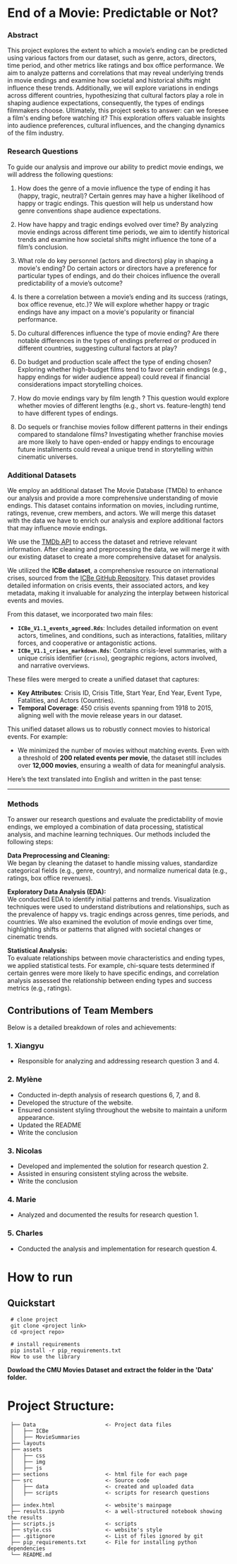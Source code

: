 # **End of a Movie: Predictable or Not?**  

### Abstract

This project explores the extent to which a movie’s ending can be predicted using various factors from our dataset, such as genre, actors, directors, time period, and other metrics like ratings and box office performance. We aim to analyze patterns and correlations that may reveal underlying trends in movie endings and examine how societal and historical shifts might influence these trends. Additionally, we will explore variations in endings across different countries, hypothesizing that cultural factors play a role in shaping audience expectations, consequently, the types of endings filmmakers choose. Ultimately, this project seeks to answer: can we foresee a film's ending before watching it? This exploration offers valuable insights into audience preferences, cultural influences, and the changing dynamics of the film industry.

### Research Questions

To guide our analysis and improve our ability to predict movie endings, we will address the following questions:
     
1. How does the genre of a movie influence the type of ending it has (happy, tragic, neutral)?
Certain genres may have a higher likelihood of happy or tragic endings. This question will help us understand how genre conventions shape audience expectations.
       
2. How have happy and tragic endings evolved over time?
By analyzing movie endings across different time periods, we aim to identify historical trends and examine how societal shifts might influence the tone of a film’s conclusion.
       
3. What role do key personnel (actors and directors) play in shaping a movie's ending?
Do certain actors or directors have a preference for particular types of endings, and do their choices influence the overall predictability of a movie’s outcome?
       
4. Is there a correlation between a movie’s ending and its success (ratings, box office revenue, etc.)?
We will explore whether happy or tragic endings have any impact on a movie's popularity or financial performance.
     
5. Do cultural differences influence the type of movie ending? Are there notable differences in the types of endings preferred or produced in different countries, suggesting cultural factors at play?
    
6. Do budget and production scale affect the type of ending chosen?
Exploring whether high-budget films tend to favor certain endings (e.g., happy endings for wider audience appeal) could reveal if financial considerations impact storytelling choices.

7. How do movie endings vary by film length ?
This question would explore whether movies of different lengths (e.g., short vs. feature-length) tend to have different types of endings.

8. Do sequels or franchise movies follow different patterns in their endings compared to standalone films?
Investigating whether franchise movies are more likely to have open-ended or happy endings to encourage future installments could reveal a unique trend in storytelling within cinematic universes.
       


### Additional Datasets 

We employ an additional dataset The Movie Database (TMDb) to enhance our analysis and provide a more comprehensive understanding of movie endings. This dataset contains information on movies, including runtime, ratings, revenue, crew members, and actors. We will merge this dataset with the data we have to enrich our analysis and explore additional factors that may influence movie endings.

We use the [TMDb API](https://developer.themoviedb.org/docs/getting-started) to access the dataset and retrieve relevant information. After cleaning and preprocessing the data, we will merge it with our existing dataset to create a more comprehensive dataset for analysis.

We utilized the **ICBe dataset**, a comprehensive resource on international crises, sourced from the [ICBe GitHub Repository](https://github.com/CenterForPeaceAndSecurityStudies/ICBEdataset). This dataset provides detailed information on crisis events, their associated actors, and key metadata, making it invaluable for analyzing the interplay between historical events and movies.

From this dataset, we incorporated two main files:
- **`ICBe_V1.1_events_agreed.Rds`**: Includes detailed information on event actors, timelines, and conditions, such as interactions, fatalities, military forces, and cooperative or antagonistic actions.
- **`ICBe_V1.1_crises_markdown.Rds`**: Contains crisis-level summaries, with a unique crisis identifier (`crisno`), geographic regions, actors involved, and narrative overviews.

These files were merged to create a unified dataset that captures:
- **Key Attributes**: Crisis ID, Crisis Title, Start Year, End Year, Event Type, Fatalities, and Actors (Countries).
- **Temporal Coverage**: 450 crisis events spanning from 1918 to 2015, aligning well with the movie release years in our dataset.

This unified dataset allows us to robustly connect movies to historical events. For example:
- We minimized the number of movies without matching events. Even with a threshold of **200 related events per movie**, the dataset still includes over **12,000 movies**, ensuring a wealth of data for meaningful analysis.



<!-- If you plan to use additional datasets, list them here, along with your approach to acquiring, managing, processing, and enriching them. Demonstrate that you have reviewed the relevant documentation and examples, and have a realistic expectation of what the data entails (considering factors like size and format). -->

Here’s the text translated into English and written in the past tense:  

---

### **Methods**

To answer our research questions and evaluate the predictability of movie endings, we employed a combination of data processing, statistical analysis, and machine learning techniques. Our methods included the following steps:  

**Data Preprocessing and Cleaning:**  
We began by cleaning the dataset to handle missing values, standardize categorical fields (e.g., genre, country), and normalize numerical data (e.g., ratings, box office revenues).  

**Exploratory Data Analysis (EDA):**  
We conducted EDA to identify initial patterns and trends. Visualization techniques were used to understand distributions and relationships, such as the prevalence of happy vs. tragic endings across genres, time periods, and countries. We also examined the evolution of movie endings over time, highlighting shifts or patterns that aligned with societal changes or cinematic trends.  

**Statistical Analysis:**  
To evaluate relationships between movie characteristics and ending types, we applied statistical tests. For example, chi-square tests determined if certain genres were more likely to have specific endings, and correlation analysis assessed the relationship between ending types and success metrics (e.g., ratings).  
 


## Contributions of Team Members

 Below is a detailed breakdown of roles and achievements:



### 1. Xiangyu  
- Responsible for analyzing and addressing research question 3 and 4.  
 
### 2. Mylène  
- Conducted in-depth analysis of research questions 6, 7, and 8.  
- Developed the structure of the website.  
- Ensured consistent styling throughout the website to maintain a uniform appearance.
- Updated the README
- Write the conclusion

### 3. Nicolas  
- Developed and implemented the solution for research question 2. 
- Assisted in ensuring consistent styling across the website.
- Write the conclusion

### 4. Marie  
- Analyzed and documented the results for research question 1.  

### 5. Charles  
- Conducted the analysis and implementation for research question 4. 


# How to run

## Quickstart

     # clone project
     git clone <project link>
     cd <project repo>

     # install requirements
     pip install -r pip_requirements.txt
     How to use the library

**Dowload the CMU Movies Dataset and extract the folder in the 'Data' folder.**


# Project Structure:

     ├── Data                      <- Project data files
     │   ├── ICBe   
     │   ├── MovieSummaries  
     ├── layouts 
     ├── assets 
     │   ├── css   
     │   ├── img  
     │   ├── js  
     ├── sections                  <- html file for each page 
     ├── src                       <- Source code
     │   ├── data                  <- created and uploaded data   
     │   ├── scripts               <- scripts for research questions 
     │
     ├── index.html                <- website's mainpage
     ├── results.ipynb             <- a well-structured notebook showing the results
     ├── scripts.js                <- scripts
     ├── style.css                 <- website's style
     ├── .gitignore                <- List of files ignored by git
     ├── pip_requirements.txt      <- File for installing python dependencies
     └── README.md
